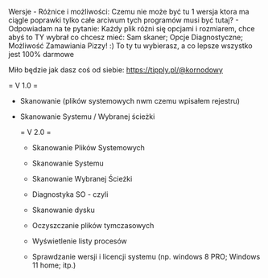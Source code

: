 Wersje - Różnice i możliwości:
Czemu nie może być tu 1 wersja ktora ma ciągle poprawki tylko całe arciwum tych programów musi być tutaj? - Odpowiadam na te pytanie: Każdy plik różni się opcjami i rozmiarem, chce abyś to TY wybrał co chcesz mieć: Sam skaner; Opcje Diagnostyczne; Możliwość Zamawiania Pizzy! :) To ty tu wybierasz, a co lepsze wszystko jest 100% darmowe

Miło będzie jak dasz coś od siebie: https://tipply.pl/@kornodowy

= V 1.0 =
- Skanowanie (plików systemowych nwm czemu wpisałem rejestru)
- Skanowanie Systemu / Wybranej ścieżki

  = V 2.0 =
  - Skanowanie Plików Systemowych
  - Skanowanie Systemu
  - Skanowanie Wybranej Ścieżki

  - Diagnostyka SO - czyli
  - Skanowanie dysku
  - Oczyszczanie plików tymczasowych
  - Wyświetlenie listy procesów
  - Sprawdzanie wersji i licencji systemu (np. windows 8 PRO; Windows 11 home; itp.)
